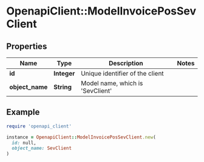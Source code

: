 # OpenapiClient::ModelInvoicePosSevClient

## Properties

| Name | Type | Description | Notes |
| ---- | ---- | ----------- | ----- |
| **id** | **Integer** | Unique identifier of the client |  |
| **object_name** | **String** | Model name, which is &#39;SevClient&#39; |  |

## Example

```ruby
require 'openapi_client'

instance = OpenapiClient::ModelInvoicePosSevClient.new(
  id: null,
  object_name: SevClient
)
```

